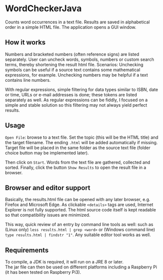 # WordCheckerJava
Counts word occurrences in a text file. Results are saved in alphabetical order in a simple HTML file. The application opens a GUI window.

## How it works
Numbers and bracketed numbers (often reference signs) are listed separately.
User can uncheck words, symbols, numbers or custom search terms, thereby shortening the result html file. Scenarios:
Unchecking symbols can be useful if a source text contains some mathematical expressions, for example. Unchecking numbers may be helpful if a text contains line numbers.

With regular expressions, simple filtering for data types similar to ISBN, date or time, URLs or e-mail addresses is done; these tokens are listed separately as well. As regular expressions can be fiddly, I focused on a simple and stable solution so this filtering may not always yield perfect results.

## Usage
`Open File`: browse to a text file. Set the topic (this will be the HTML title) and the target filename. The ending `.html` will be added automatically if missing. Target file will be placed in the same folder as the source text file (folder choice button may be implemented later).

Then click on `Start`. Words from the text file are gathered, collected and sorted. Finally, click the button `Show Results` to open the result file in a browser.

## Browser and editor support
Basically, the results.html file can be opened with any later browser, e.g. Firefox and Microsoft Edge.
As clickable `<details>` tags are used, Internet Explorer is not fully supported. The html source code itself is kept readable so that compatibility issues are minimized. 

This way, quick review of an entry by command line tools as well: such as
(Linux only) `less results.html | grep <word>` or (Windows command line) `type results.html | findstr "1"`. Any suitable editor tool works as well.

## Requirements
To compile, a JDK is required, it will run on a JRE 8 or later.<br>
The jar file can then be used on different platforms including a Raspberry Pi (it has been tested on Raspberry Pi3).
